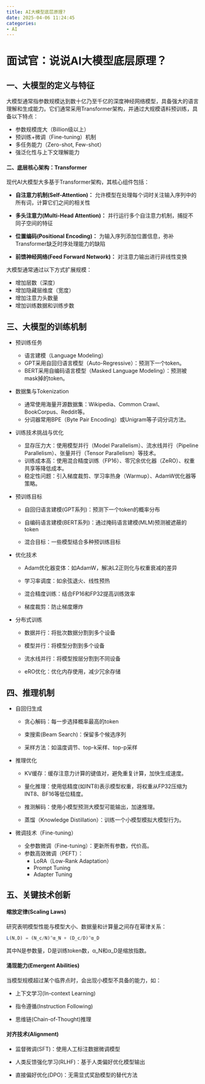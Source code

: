 ```yaml
---
title: AI大模型底层原理?
date: 2025-04-06 11:24:45
categories: 
- AI
---
```


# 面试官：说说AI大模型底层原理？


## 一、大模型的定义与特征
大模型通常指参数规模达到数十亿乃至千亿的深度神经网络模型，具备强大的语言理解和生成能力。它们通常采用Transformer架构，并通过大规模语料预训练，具备以下特点：

- 参数规模庞大（Billion级以上）
- 预训练+微调（Fine-tuning）机制
- 多任务能力（Zero-shot, Few-shot）
- 强泛化性与上下文理解能力

#### 二、底层核心架构：Transformer

现代AI大模型大多基于Transformer架构，其核心组件包括：

- **自注意力机制(Self-Attention)：** 允许模型在处理每个词时关注输入序列中的所有词，计算它们之间的相关性

- **多头注意力(Multi-Head Attention)：** 并行运行多个自注意力机制，捕捉不同子空间的特征

- **位置编码(Positional Encoding)：** 为输入序列添加位置信息，弥补Transformer缺乏时序处理能力的缺陷

- **前馈神经网络(Feed Forward Network)：** 对注意力输出进行非线性变换


大模型通常通过以下方式扩展规模：

- 增加层数（深度）
- 增加隐藏层维度（宽度）
- 增加注意力头数量
- 增加训练数据和训练步数



## 三、大模型的训练机制

- 预训练任务
  - 语言建模（Language Modeling）
  - GPT采用自回归语言模型（Auto-Regressive）：预测下一个token。
  - BERT采用自编码语言模型（Masked Language Modeling）：预测被mask掉的token。

- 数据集与Tokenization
  - 通常使用海量开源数据集：Wikipedia、Common Crawl、BookCorpus、Reddit等。
  - 分词器常用BPE（Byte Pair Encoding）或Unigram等子词分词方法。

- 训练技术挑战与优化
  - 显存压力大：使用模型并行（Model Parallelism）、流水线并行（Pipeline Parallelism）、张量并行（Tensor Parallelism）等技术。
  - 训练成本高：使用混合精度训练（FP16）、零冗余优化器（ZeRO）、权重共享等降低成本。
  - 稳定性问题：引入梯度裁剪、学习率热身（Warmup）、AdamW优化器等策略。

- 预训练目标
  - 自回归语言建模(GPT系列)：预测下一个token的概率分布

  - 自编码语言建模(BERT系列)：通过掩码语言建模(MLM)预测被遮蔽的token

  - 混合目标：一些模型结合多种预训练目标

- 优化技术
  - Adam优化器变体：如AdamW，解决L2正则化与权重衰减的差异

  - 学习率调度：如余弦退火、线性预热

  - 混合精度训练：结合FP16和FP32提高训练效率

  - 梯度裁剪：防止梯度爆炸

- 分布式训练
  - 数据并行：将批次数据分割到多个设备

  - 模型并行：将模型分割到多个设备

  - 流水线并行：将模型按层分割到不同设备

  - eRO优化：优化内存使用，减少冗余存储

## 四、推理机制

- 自回归生成
  - 贪心解码：每一步选择概率最高的token

  - 束搜索(Beam Search)：保留多个候选序列

  - 采样方法：如温度调节、top-k采样、top-p采样

- 推理优化
  - KV缓存：缓存注意力计算的键值对，避免重复计算，加快生成速度。

  - 量化推理：使用低精度(如INT8)表示模型权重，将权重从FP32压缩为INT8、BF16等低位精度。

  - 推测解码：使用小模型预测大模型可能输出，加速推理。
  - 蒸馏（Knowledge Distillation）：训练一个小模型模拟大模型行为。


- 微调技术（Fine-tuning）
  - 全参数微调（Fine-tuning）：更新所有参数，代价高。
  - 参数高效微调（PEFT）：
    - LoRA（Low-Rank Adaptation）
    - Prompt Tuning
    - Adapter Tuning
  

## 五、关键技术创新
#### 缩放定律(Scaling Laws)
研究表明模型性能与模型大小、数据量和计算量之间存在幂律关系：
```js
L(N,D) = (N_c/N)^α_N + (D_c/D)^α_D
```
其中N是参数量，D是训练token数，α_N和α_D是缩放指数。

#### 涌现能力(Emergent Abilities)
当模型规模超过某个临界点时，会出现小模型不具备的能力，如：

- 上下文学习(In-context Learning)

- 指令遵循(Instruction Following)

- 思维链(Chain-of-Thought)推理

#### 对齐技术(Alignment)
- 监督微调(SFT)：使用人工标注数据微调模型

- 人类反馈强化学习(RLHF)：基于人类偏好优化模型输出

- 直接偏好优化(DPO)：无需显式奖励模型的替代方法